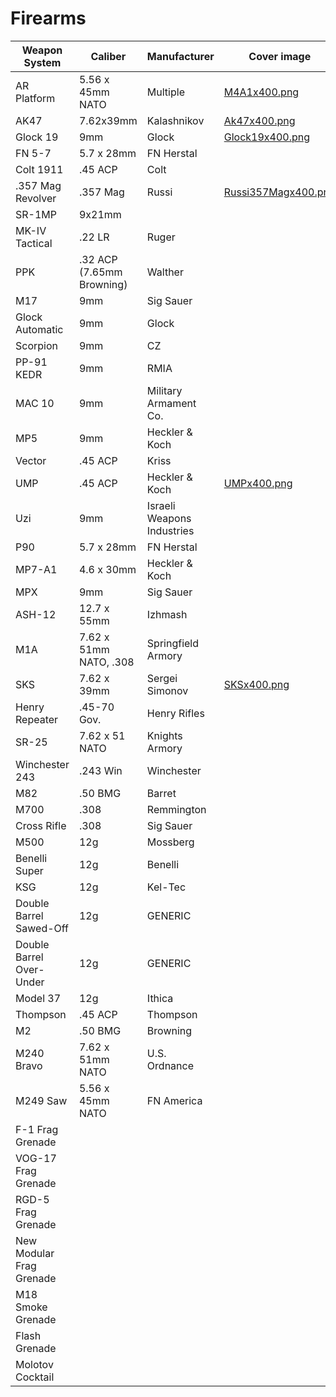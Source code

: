 # Firearms



<table data-card-size="large" data-view="cards"><thead><tr><th>Weapon System</th><th>Caliber</th><th>Manufacturer</th><th data-hidden data-card-cover data-type="image">Cover image</th></tr></thead><tbody><tr><td>AR Platform</td><td>5.56 x 45mm NATO</td><td>Multiple</td><td data-object-fit="contain"><a href="../.gitbook/assets/M4A1x400.png">M4A1x400.png</a></td></tr><tr><td>AK47</td><td>7.62x39mm</td><td>Kalashnikov</td><td data-object-fit="contain"><a href="../.gitbook/assets/Ak47x400.png">Ak47x400.png</a></td></tr><tr><td>Glock 19</td><td>9mm</td><td>Glock</td><td data-object-fit="contain"><a href="../.gitbook/assets/Glock19x400.png">Glock19x400.png</a></td></tr><tr><td>FN 5-7</td><td>5.7 x 28mm</td><td>FN Herstal</td><td></td></tr><tr><td>Colt 1911</td><td>.45 ACP</td><td>Colt</td><td></td></tr><tr><td>.357 Mag Revolver</td><td>.357 Mag</td><td>Russi</td><td data-object-fit="contain"><a href="../.gitbook/assets/Russi357Magx400.png">Russi357Magx400.png</a></td></tr><tr><td>SR-1MP</td><td>9x21mm</td><td></td><td></td></tr><tr><td>MK-IV Tactical</td><td>.22 LR</td><td>Ruger</td><td></td></tr><tr><td>PPK</td><td>.32 ACP (7.65mm Browning)</td><td>Walther</td><td></td></tr><tr><td>M17</td><td>9mm</td><td>Sig Sauer</td><td></td></tr><tr><td>Glock Automatic</td><td>9mm</td><td>Glock</td><td></td></tr><tr><td>Scorpion</td><td>9mm</td><td>CZ</td><td></td></tr><tr><td>PP-91 KEDR</td><td>9mm</td><td>RMIA</td><td></td></tr><tr><td>MAC 10</td><td>9mm</td><td>Military Armament Co.</td><td></td></tr><tr><td>MP5</td><td>9mm</td><td>Heckler &#x26; Koch</td><td></td></tr><tr><td>Vector</td><td>.45 ACP</td><td>Kriss</td><td></td></tr><tr><td>UMP</td><td>.45 ACP</td><td>Heckler &#x26; Koch</td><td data-object-fit="contain"><a href="../.gitbook/assets/UMPx400.png">UMPx400.png</a></td></tr><tr><td>Uzi</td><td>9mm</td><td>Israeli Weapons Industries</td><td></td></tr><tr><td>P90</td><td>5.7 x 28mm</td><td>FN Herstal</td><td></td></tr><tr><td>MP7-A1</td><td>4.6 x 30mm</td><td>Heckler &#x26; Koch</td><td></td></tr><tr><td>MPX</td><td>9mm</td><td>Sig Sauer</td><td></td></tr><tr><td>ASH-12</td><td>12.7 x 55mm</td><td>Izhmash</td><td></td></tr><tr><td>M1A</td><td>7.62 x 51mm NATO, .308</td><td>Springfield Armory</td><td></td></tr><tr><td>SKS</td><td>7.62 x 39mm</td><td>Sergei Simonov</td><td data-object-fit="contain"><a href="../.gitbook/assets/SKSx400.png">SKSx400.png</a></td></tr><tr><td>Henry Repeater</td><td>.45-70 Gov.</td><td>Henry Rifles</td><td></td></tr><tr><td>SR-25</td><td>7.62 x 51 NATO</td><td>Knights Armory</td><td></td></tr><tr><td>Winchester 243</td><td>.243 Win</td><td>Winchester</td><td></td></tr><tr><td>M82</td><td>.50 BMG</td><td>Barret</td><td></td></tr><tr><td>M700</td><td>.308</td><td>Remmington</td><td></td></tr><tr><td>Cross Rifle</td><td>.308</td><td>Sig Sauer</td><td></td></tr><tr><td>M500</td><td>12g</td><td>Mossberg</td><td></td></tr><tr><td>Benelli Super</td><td>12g</td><td>Benelli</td><td></td></tr><tr><td>KSG</td><td>12g</td><td>Kel-Tec</td><td></td></tr><tr><td>Double Barrel Sawed-Off</td><td>12g</td><td>GENERIC</td><td></td></tr><tr><td>Double Barrel Over-Under</td><td>12g</td><td>GENERIC</td><td></td></tr><tr><td>Model 37</td><td>12g</td><td>Ithica</td><td></td></tr><tr><td>Thompson</td><td>.45 ACP</td><td>Thompson</td><td></td></tr><tr><td>M2</td><td>.50 BMG</td><td>Browning</td><td></td></tr><tr><td>M240 Bravo</td><td>7.62 x 51mm NATO</td><td>U.S. Ordnance</td><td></td></tr><tr><td>M249 Saw</td><td>5.56 x 45mm NATO</td><td>FN America</td><td></td></tr><tr><td>F-1 Frag Grenade</td><td></td><td></td><td></td></tr><tr><td>VOG-17 Frag Grenade</td><td></td><td></td><td></td></tr><tr><td>RGD-5 Frag Grenade</td><td></td><td></td><td></td></tr><tr><td>New Modular Frag Grenade</td><td></td><td></td><td></td></tr><tr><td>M18 Smoke Grenade</td><td></td><td></td><td></td></tr><tr><td>Flash Grenade</td><td></td><td></td><td></td></tr><tr><td>Molotov Cocktail</td><td></td><td></td><td></td></tr></tbody></table>
